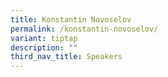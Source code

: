 ```yaml
---
title: Konstantin Novoselov
permalink: /konstantin-novoselov/
variant: tiptap
description: ""
third_nav_title: Speakers
---
```

